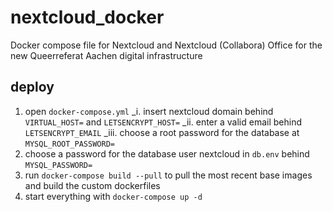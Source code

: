 # nextcloud_docker

Docker compose file for Nextcloud and Nextcloud (Collabora) Office for the new Queerreferat Aachen digital infrastructure

## deploy

1. open `docker-compose.yml`
   \_i. insert nextcloud domain behind `VIRTUAL_HOST=` and `LETSENCRYPT_HOST=`
   \_ii. enter a valid email behind `LETSENCRYPT_EMAIL`
   \_iii. choose a root password for the database at `MYSQL_ROOT_PASSWORD=`
2. choose a password for the database user nextcloud in `db.env` behind `MYSQL_PASSWORD=`
3. run `docker-compose build --pull` to pull the most recent base images and build the custom dockerfiles
4. start everything with `docker-compose up -d`
